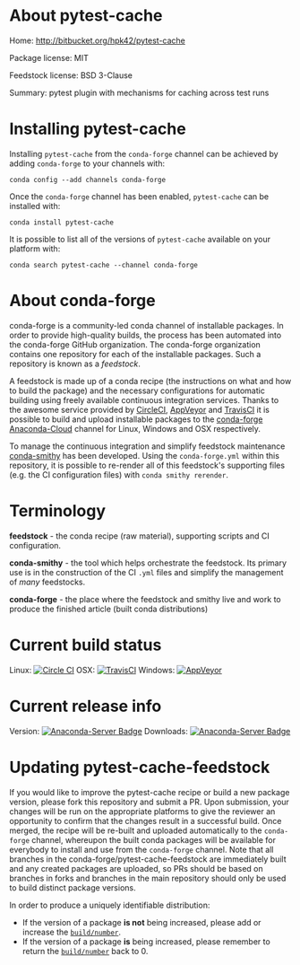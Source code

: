 About pytest-cache
==================

Home: http://bitbucket.org/hpk42/pytest-cache

Package license: MIT

Feedstock license: BSD 3-Clause

Summary: pytest plugin with mechanisms for caching across test runs



Installing pytest-cache
=======================

Installing `pytest-cache` from the `conda-forge` channel can be achieved by adding `conda-forge` to your channels with:

```
conda config --add channels conda-forge
```

Once the `conda-forge` channel has been enabled, `pytest-cache` can be installed with:

```
conda install pytest-cache
```

It is possible to list all of the versions of `pytest-cache` available on your platform with:

```
conda search pytest-cache --channel conda-forge
```



About conda-forge
=================

conda-forge is a community-led conda channel of installable packages.
In order to provide high-quality builds, the process has been automated into the
conda-forge GitHub organization. The conda-forge organization contains one repository
for each of the installable packages. Such a repository is known as a *feedstock*.

A feedstock is made up of a conda recipe (the instructions on what and how to build
the package) and the necessary configurations for automatic building using freely
available continuous integration services. Thanks to the awesome service provided by
[CircleCI](https://circleci.com/), [AppVeyor](http://www.appveyor.com/)
and [TravisCI](https://travis-ci.org/) it is possible to build and upload installable
packages to the [conda-forge](https://anaconda.org/conda-forge)
[Anaconda-Cloud](http://docs.anaconda.org/) channel for Linux, Windows and OSX respectively.

To manage the continuous integration and simplify feedstock maintenance
[conda-smithy](http://github.com/conda-forge/conda-smithy) has been developed.
Using the ``conda-forge.yml`` within this repository, it is possible to re-render all of
this feedstock's supporting files (e.g. the CI configuration files) with ``conda smithy rerender``.


Terminology
===========

**feedstock** - the conda recipe (raw material), supporting scripts and CI configuration.

**conda-smithy** - the tool which helps orchestrate the feedstock.
                   Its primary use is in the construction of the CI ``.yml`` files
                   and simplify the management of *many* feedstocks.

**conda-forge** - the place where the feedstock and smithy live and work to
                  produce the finished article (built conda distributions)

Current build status
====================

Linux: [![Circle CI](https://circleci.com/gh/conda-forge/pytest-cache-feedstock.svg?style=shield)](https://circleci.com/gh/conda-forge/pytest-cache-feedstock)
OSX: [![TravisCI](https://travis-ci.org/conda-forge/pytest-cache-feedstock.svg?branch=master)](https://travis-ci.org/conda-forge/pytest-cache-feedstock)
Windows: [![AppVeyor](https://ci.appveyor.com/api/projects/status/github/conda-forge/pytest-cache-feedstock?svg=True)](https://ci.appveyor.com/project/conda-forge/pytest-cache-feedstock/branch/master)

Current release info
====================
Version: [![Anaconda-Server Badge](https://anaconda.org/conda-forge/pytest-cache/badges/version.svg)](https://anaconda.org/conda-forge/pytest-cache)
Downloads: [![Anaconda-Server Badge](https://anaconda.org/conda-forge/pytest-cache/badges/downloads.svg)](https://anaconda.org/conda-forge/pytest-cache)


Updating pytest-cache-feedstock
===============================

If you would like to improve the pytest-cache recipe or build a new
package version, please fork this repository and submit a PR. Upon submission,
your changes will be run on the appropriate platforms to give the reviewer an
opportunity to confirm that the changes result in a successful build. Once
merged, the recipe will be re-built and uploaded automatically to the
`conda-forge` channel, whereupon the built conda packages will be available for
everybody to install and use from the `conda-forge` channel.
Note that all branches in the conda-forge/pytest-cache-feedstock are
immediately built and any created packages are uploaded, so PRs should be based
on branches in forks and branches in the main repository should only be used to
build distinct package versions.

In order to produce a uniquely identifiable distribution:
 * If the version of a package **is not** being increased, please add or increase
   the [``build/number``](http://conda.pydata.org/docs/building/meta-yaml.html#build-number-and-string).
 * If the version of a package **is** being increased, please remember to return
   the [``build/number``](http://conda.pydata.org/docs/building/meta-yaml.html#build-number-and-string)
   back to 0.

